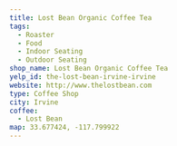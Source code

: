 ```yaml
---
title: Lost Bean Organic Coffee Tea
tags:
  - Roaster
  - Food
  - Indoor Seating
  - Outdoor Seating
shop_name: Lost Bean Organic Coffee Tea
yelp_id: the-lost-bean-irvine-irvine
website: http://www.thelostbean.com
type: Coffee Shop
city: Irvine
coffee:
  - Lost Bean
map: 33.677424, -117.799922
---
```

